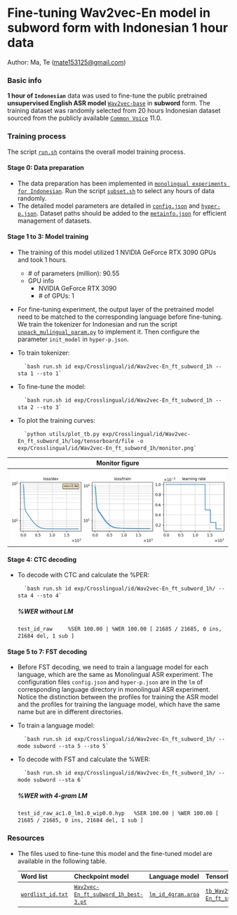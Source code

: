 # Fine-tuning Wav2vec-En model in subword form with Indonesian 1 hour data
Author: Ma, Te (mate153125@gmail.com)
### Basic info

__1 hour of `Indonesian`__ data was used to fine-tune the public pretrained __unsupervised English ASR model__ [`Wav2vec-base`](https://huggingface.co/facebook/wav2vec2-base/tree/main) in __subword__ form. The training dataset was randomly selected from 20 hours Indonesian dataset sourced from the publicly available [`Common Voice`](https://commonvoice.mozilla.org/) 11.0. 


### Training process

The script [`run.sh`](../../../run.sh) contains the overall model training process.

#### Stage 0: Data preparation
* The data preparation has been implemented in [`monolingual experiments for Indonesian`](../../../Monolingual/id/Mono._phoneme_20h/readme.md). Run the script [`subset.sh`](../../../../local/tools/subset.sh) to select any hours of data randomly.
* The detailed model parameters are detailed in [`config.json`](config.json) and [`hyper-p.json`](hyper-p.json). Dataset paths should be added to the [`metainfo.json`](../../../data/metainfo.json) for efficient management of datasets.

#### Stage 1 to 3: Model training
* The training of this model utilized 1 NVIDIA GeForce RTX 3090 GPUs and took 1 hours. 
  * \# of parameters (million): 90.55
  * GPU info
      * NVIDIA GeForce RTX 3090
      * \# of GPUs: 1

* For fine-tuning experiment, the output layer of the pretrained model need to be matched to the corresponding language before fine-tuning. We train the tokenizer for Indonesian and run the script [`unpack_mulingual_param.py`](../../../../local/tools/unpack_mulingual_param.py) to implement it. Then configure the parameter `init_model` in `hyper-p.json`.

* To train tokenizer:

        `bash run.sh id exp/Crosslingual/id/Wav2vec-En_ft_subword_1h --sta 1 --sto 1`
* To fine-tune the model:

        `bash run.sh id exp/Crosslingual/id/Wav2vec-En_ft_subword_1h --sta 2 --sto 3`
* To plot the training curves:

        `python utils/plot_tb.py exp/Crosslingual/id/Wav2vec-En_ft_subword_1h/log/tensorboard/file -o exp/Crosslingual/id/Wav2vec-En_ft_subword_1h/monitor.png`

|     Monitor figure    |
|:-----------------------:|
|![tb-plot](./monitor.png)|

#### Stage 4: CTC decoding
* To decode with CTC and calculate the %PER:

        `bash run.sh id exp/Crosslingual/id/Wav2vec-En_ft_subword_1h/ --sta 4 --sto 4`

    ##### %WER without LM
    ```
    test_id_raw     %SER 100.00 | %WER 100.00 [ 21685 / 21685, 0 ins, 21684 del, 1 sub ]
    ```

#### Stage 5 to 7: FST decoding
* Before FST decoding, we need to train a language model for each language, which are the same as Monolingual ASR experiment. The configuration files `config.json` and `hyper-p.json` are in the `lm` of corresponding language directory in monolingual ASR experiment. Notice the distinction between the profiles for training the ASR model and the profiles for training the language model, which have the same name but are in different directories.
* To train a language model:

        `bash run.sh id exp/Crosslingual/id/Wav2vec-En_ft_subword_1h/ --mode subword --sta 5 --sto 5`

* To decode with FST and calculate the %WER:

        `bash run.sh id exp/Crosslingual/id/Wav2vec-En_ft_subword_1h/ --mode subword --sta 6`

    ##### %WER with 4-gram LM
    ```
    test_id_raw_ac1.0_lm1.0_wip0.0.hyp   %SER 100.00 | %WER 100.00 [ 21685 / 21685, 0 ins, 21684 del, 1 sub ]
    ```

### Resources
* The files used to fine-tune this model and the fine-tuned model are available in the following table.

    | Word list | Checkpoint model | Language model | Tensorboard log |
    | ----------- | ----------- | ----------- | ----------- |
    | [`wordlist_id.txt`](https://cat-ckpt.oss-cn-beijing.aliyuncs.com/cat-multilingual/cv-lang10/dict/id/wordlist_id.txt) | [`Wav2vec-En_ft_subword_1h_best-3.pt`](https://cat-ckpt.oss-cn-beijing.aliyuncs.com/cat-multilingual/cv-lang10/exp/id/Wav2vec-En_ft_subword_1h_best-3.pt) | [`lm_id_4gram.arpa`](https://cat-ckpt.oss-cn-beijing.aliyuncs.com/cat-multilingual/cv-lang10/exp/id/lm_id_4gram.arpa) | [`tb_Wav2vec-En_ft_subword_1h`](https://cat-ckpt.oss-cn-beijing.aliyuncs.com/cat-multilingual/cv-lang10/exp/id/tb_log_Wav2vec-En_ft_subword_1h.tar.gz) |
